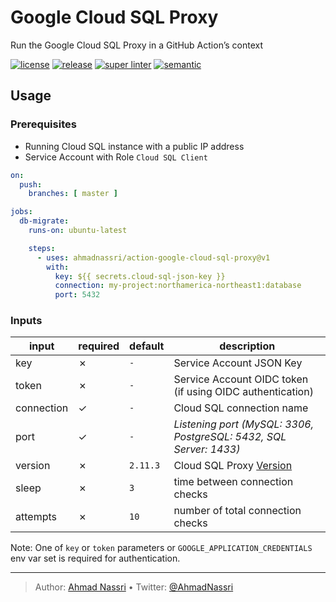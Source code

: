 # Google Cloud SQL Proxy

Run the Google Cloud SQL Proxy in a GitHub Action’s context

[![license][license-img]][license-url]
[![release][release-img]][release-url]
[![super linter][super-linter-img]][super-linter-url]
[![semantic][semantic-img]][semantic-url]

## Usage

### Prerequisites

- Running Cloud SQL instance with a public IP address
- Service Account with Role `Cloud SQL Client`

``` yaml
on:
  push:
    branches: [ master ]

jobs:
  db-migrate:
    runs-on: ubuntu-latest

    steps:
      - uses: ahmadnassri/action-google-cloud-sql-proxy@v1
        with:
          key: ${{ secrets.cloud-sql-json-key }}
          connection: my-project:northamerica-northeast1:database
          port: 5432
```

### Inputs

| input      | required | default  | description                                                        |
|------------|----------|----------|--------------------------------------------------------------------|
| key        | ✗        | `-`      | Service Account JSON Key                                           |
| token      | ✗        | `-`      | Service Account OIDC token (if using OIDC authentication)          |
| connection | ✓        | `-`      | Cloud SQL connection name                                          |
| port       | ✓        | `-`      | *Listening port (MySQL: 3306, PostgreSQL: 5432, SQL Server: 1433)* |
| version    | ✗        | `2.11.3` | Cloud SQL Proxy [Version][]                                        |
| sleep      | ✗        | `3`      | time between connection checks                                     |
| attempts   | ✗        | `10`     | number of total connection checks                                  |

Note: One of `key` or `token` parameters or `GOOGLE_APPLICATION_CREDENTIALS` env var set is required for authentication.

  [Version]: https://github.com/GoogleCloudPlatform/cloudsql-proxy/releases

----
> Author: [Ahmad Nassri](https://www.ahmadnassri.com/) &bull;
> Twitter: [@AhmadNassri](https://twitter.com/AhmadNassri)

[license-url]: LICENSE
[license-img]: https://badgen.net/github/license/ahmadnassri/action-google-cloud-sql-proxy

[release-url]: https://github.com/ahmadnassri/action-google-cloud-sql-proxy/releases
[release-img]: https://badgen.net/github/release/ahmadnassri/action-google-cloud-sql-proxy

[super-linter-url]: https://github.com/ahmadnassri/action-google-cloud-sql-proxy/actions?query=workflow%3Asuper-linter
[super-linter-img]: https://github.com/ahmadnassri/action-google-cloud-sql-proxy/workflows/super-linter/badge.svg

[semantic-url]: https://github.com/ahmadnassri/action-google-cloud-sql-proxy/actions?query=workflow%3Arelease
[semantic-img]: https://badgen.net/badge/📦/semantically%20released/blue
